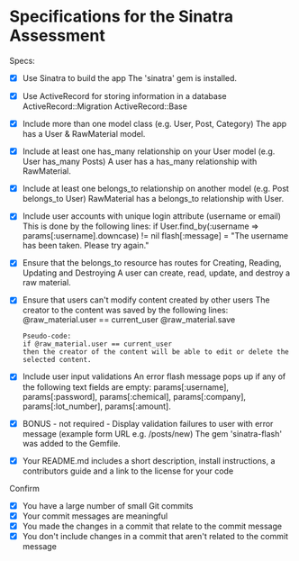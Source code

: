 # Specifications for the Sinatra Assessment

Specs:

- [x] Use Sinatra to build the app
      The 'sinatra' gem is installed.

- [x] Use ActiveRecord for storing information in a database
      ActiveRecord::Migration
      ActiveRecord::Base

- [x] Include more than one model class (e.g. User, Post, Category)
      The app has a User & RawMaterial model.

- [x] Include at least one has_many relationship on your User model (e.g. User has_many Posts)
      A user has a has_many relationship with RawMaterial.

- [x] Include at least one belongs_to relationship on another model (e.g. Post belongs_to User)
      RawMaterial has a belongs_to relationship with User.

- [x] Include user accounts with unique login attribute (username or email)
      This is done by the following lines:
      if User.find_by(:username => params[:username].downcase) != nil
      flash[:message] = "The username has been taken. Please try again."

- [x] Ensure that the belongs_to resource has routes for Creating, Reading, Updating and Destroying
      A user can create, read, update, and destroy a raw material.

- [x] Ensure that users can't modify content created by other users
      The creator to the content was saved by the following lines:
      @raw_material.user == current_user
      @raw_material.save

      Pseudo-code:
      if @raw_material.user == current_user
      then the creator of the content will be able to edit or delete the selected content.

- [x] Include user input validations
      An error flash message pops up if any of the following text fields are empty:
      params[:username], params[:password],
      params[:chemical], params[:company], params[:lot_number], params[:amount].

- [x] BONUS - not required - Display validation failures to user with error message (example form URL e.g. /posts/new)
      The gem 'sinatra-flash' was added to the Gemfile.

- [x] Your README.md includes a short description, install instructions, a contributors guide and a link to the license for your code

Confirm
- [x] You have a large number of small Git commits
- [x] Your commit messages are meaningful
- [x] You made the changes in a commit that relate to the commit message
- [x] You don't include changes in a commit that aren't related to the commit message
